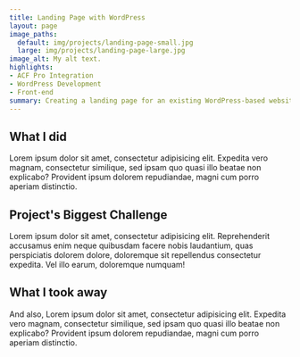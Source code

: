 ```yaml
---
title: Landing Page with WordPress
layout: page
image_paths:
  default: img/projects/landing-page-small.jpg
  large: img/projects/landing-page-large.jpg
image_alt: My alt text.
highlights:
- ACF Pro Integration
- WordPress Development
- Front-end
summary: Creating a landing page for an existing WordPress-based website.
---
```


## What I did

Lorem ipsum dolor sit amet, consectetur adipisicing elit. Expedita vero magnam, consectetur similique, sed ipsam quo quasi illo beatae non explicabo? Provident ipsum dolorem repudiandae, magni cum porro aperiam distinctio.

## Project's Biggest Challenge

Lorem ipsum dolor sit amet, consectetur adipisicing elit. Reprehenderit accusamus enim neque quibusdam facere nobis laudantium, quas perspiciatis dolorem dolore, doloremque sit repellendus consectetur expedita. Vel illo earum, doloremque numquam!


## What I took away

And also, Lorem ipsum dolor sit amet, consectetur adipisicing elit. Expedita vero magnam, consectetur similique, sed ipsam quo quasi illo beatae non explicabo? Provident ipsum dolorem repudiandae, magni cum porro aperiam distinctio.

